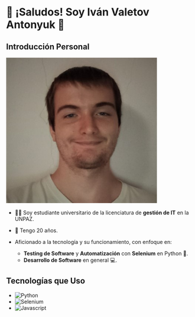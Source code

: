 # 🐜 ¡Saludos! Soy Iván Valetov Antonyuk 🐜

## Introducción Personal

![Iván Valetov Antonyuk](https://github.com/iV-ANT8/iV-ANT8/blob/main/Imagenes/YoNuevo.jpg)

- 🧑‍🎓 Soy estudiante universitario de la licenciatura de **gestión de IT** en la UNPAZ.

- 🍰 Tengo 20 años.
  
- Aficionado a la tecnología y su funcionamiento, con enfoque en:
  + **Testing de Software** y **Automatización** con **Selenium** en Python 🐍.
  + **Desarrollo de Software** en general 💻.

## Tecnologías que Uso

- ![Python](https://img.shields.io/badge/Python-3776AB?logo=python&logoColor=white)
- ![Selenium](https://img.shields.io/badge/Selenium-43B02A?logo=selenium&logoColor=gray)
- ![Javascript](https://img.shields.io/badge/JavaScript-F7DF1E?logo=javascript&logoColor=black)

<!--
**iV-ANT8/iV-ANT8** is a ✨ _special_ ✨ repository because its `README.md` (this file) appears on your GitHub profile.

Here are some ideas to get you started:

- 🔭 I’m currently working on ...
- 🌱 I’m currently learning ...
- 👯 I’m looking to collaborate on ...
- 🤔 I’m looking for help with ...
- 💬 Ask me about ...
- 📫 How to reach me: ...
- 😄 Pronouns: ...
- ⚡ Fun fact: ...
-->
